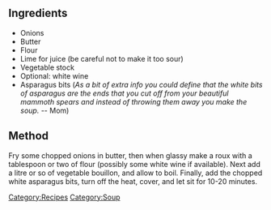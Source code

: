 Ingredients
-----------

-   Onions
-   Butter
-   Flour
-   Lime for juice (be careful not to make it too sour)
-   Vegetable stock
-   Optional: white wine
-   Asparagus bits (*As a bit of extra info you could define that the
    white bits of asparagus are the ends that you cut off from your
    beautiful mammoth spears and instead of throwing them away you make
    the soup.* -- Mom)

Method
------

Fry some chopped onions in butter, then when glassy make a roux with a
tablespoon or two of flour (possibly some white wine if available). Next
add a litre or so of vegetable bouillon, and allow to boil. Finally, add
the chopped white asparagus bits, turn off the heat, cover, and let sit
for 10-20 minutes.

<Category:Recipes> <Category:Soup>

